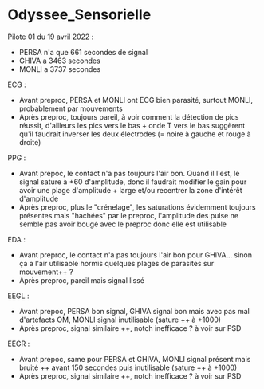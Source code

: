 # Odyssee_Sensorielle

Pilote 01 du 19 avril 2022 : 


- PERSA n'a que 661 secondes de signal 
- GHIVA a 3463 secondes
- MONLI a 3737 secondes

ECG : 
- Avant preproc, PERSA et MONLI ont ECG bien parasité, surtout MONLI, probablement par mouvements
- Après preproc, toujours pareil, à voir comment la détection de pics réussit, d'ailleurs les pics vers le bas + onde T vers le bas suggèrent qu'il faudrait inverser les deux électrodes (= noire à gauche et rouge à droite)

PPG :
- Avant prepoc, le contact n'a pas toujours l'air bon. Quand il l'est, le signal sature à +60 d'amplitude, donc il faudrait modifier le gain pour avoir une plage d'amplitude + large et/ou recentrer la zone d'intérêt d'amplitude
- Après preproc, plus le "crénelage", les saturations évidemment toujours présentes mais "hachées" par le preproc, l'amplitude des pulse ne semble pas avoir bougé avec le preproc donc elle est utilisable

EDA :
- Avant preproc, le contact n'a pas toujours l'air bon pour GHIVA... sinon ça a l'air utilisable hormis quelques plages de parasites sur mouvement++ ? 
- Après preproc, pareil mais signal lissé

EEGL :
- Avant prepoc, PERSA bon signal, GHIVA signal bon mais avec pas mal d'artefacts OM, MONLI signal inutilisable (sature ++ à +1000)
- Après preproc, signal similaire ++, notch inefficace ? à voir sur PSD

EEGR :
- Avant prepoc, same pour PERSA et GHIVA, MONLI signal présent mais bruité ++ avant 150 secondes puis inutilisable (sature ++ à +1000)
- Après preproc, signal similaire ++, notch inefficace ? à voir sur PSD
